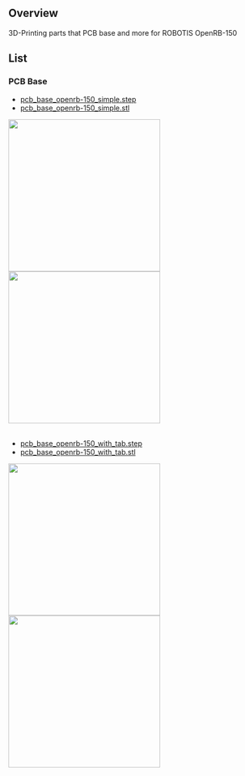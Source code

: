 ## Overview
3D-Printing parts that PCB base and more for ROBOTIS OpenRB-150

## List
### PCB Base
- [pcb_base_openrb-150_simple.step](https://github.com/shiba-8ro/OpenRB-150_3D-Printing_parts/blob/master/3D-Printing_parts/pcb_base_openrb-150_simple.step)<br>
- [pcb_base_openrb-150_simple.stl](https://github.com/shiba-8ro/OpenRB-150_3D-Printing_parts/blob/master/3D-Printing_parts/pcb_base_openrb-150_simple.stl)<br>
<img src="https://github.com/shiba-8ro/OpenRB-150_3D-Printing_parts/assets/5852451/643b5748-2f9d-4fff-bfdc-eaf47df12485" height="300">
<img src="https://github.com/shiba-8ro/OpenRB-150_3D-Printing_parts/assets/5852451/4662cafe-95f5-4382-b7f7-8d3b50d580e3" height="300"><br>
<br>

- [pcb_base_openrb-150_with_tab.step](https://github.com/shiba-8ro/OpenRB-150_3D-Printing_parts/blob/master/3D-Printing_parts/pcb_base_openrb-150_with_tab.step)<br>
- [pcb_base_openrb-150_with_tab.stl](https://github.com/shiba-8ro/OpenRB-150_3D-Printing_parts/blob/master/3D-Printing_parts/pcb_base_openrb-150_with_tab.stl)<br>
<img src="https://github.com/shiba-8ro/OpenRB-150_3D-Printing_parts/assets/5852451/a19e3245-6c98-4714-845a-37943ff49272" height="300">
<img src="https://github.com/shiba-8ro/OpenRB-150_3D-Printing_parts/assets/5852451/c556a613-32fd-4c84-bc35-670a06644a54" height="300"><br>


